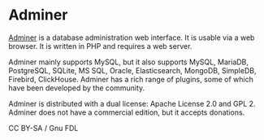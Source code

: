 
# Adminer

[Adminer](https://www.adminer.org/) is a database administration web interface. It is usable via a web browser. It is written in PHP and requires a web server.


Adminer mainly supports MySQL, but it also supports MySQL, MariaDB, PostgreSQL, SQLite, MS SQL, Oracle, Elasticsearch, MongoDB, SimpleDB, Firebird, ClickHouse. Adminer has a rich range of plugins, some of which have been developed by the community.


Adminer is distributed with a dual license: Apache License 2.0 and GPL 2. Adminer does not have a commercial edition, but it accepts donations.


CC BY-SA / Gnu FDL

